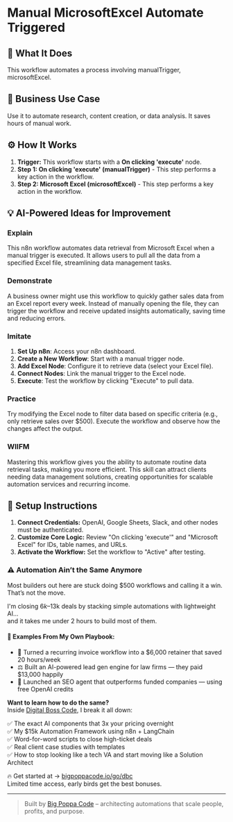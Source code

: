 # Manual MicrosoftExcel Automate Triggered

## 🚀 What It Does
This workflow automates a process involving manualTrigger, microsoftExcel.

## 💼 Business Use Case
Use it to automate research, content creation, or data analysis. It saves hours of manual work.

## ⚙️ How It Works
1.  **Trigger:** This workflow starts with a **On clicking 'execute'** node.
2. **Step 1: On clicking 'execute' (manualTrigger)** - This step performs a key action in the workflow.
3. **Step 2: Microsoft Excel (microsoftExcel)** - This step performs a key action in the workflow.

## 💡 AI-Powered Ideas for Improvement
### Explain
This n8n workflow automates data retrieval from Microsoft Excel when a manual trigger is executed. It allows users to pull all the data from a specified Excel file, streamlining data management tasks.

### Demonstrate
A business owner might use this workflow to quickly gather sales data from an Excel report every week. Instead of manually opening the file, they can trigger the workflow and receive updated insights automatically, saving time and reducing errors.

### Imitate
1. **Set Up n8n**: Access your n8n dashboard.
2. **Create a New Workflow**: Start with a manual trigger node.
3. **Add Excel Node**: Configure it to retrieve data (select your Excel file).
4. **Connect Nodes**: Link the manual trigger to the Excel node.
5. **Execute**: Test the workflow by clicking "Execute" to pull data.

### Practice
Try modifying the Excel node to filter data based on specific criteria (e.g., only retrieve sales over $500). Execute the workflow and observe how the changes affect the output.

### WIIFM
Mastering this workflow gives you the ability to automate routine data retrieval tasks, making you more efficient. This skill can attract clients needing data management solutions, creating opportunities for scalable automation services and recurring income.

## 🔧 Setup Instructions
1. **Connect Credentials:** OpenAI, Google Sheets, Slack, and other nodes must be authenticated.
2. **Customize Core Logic:** Review "On clicking 'execute'" and "Microsoft Excel" for IDs, table names, and URLs.
3. **Activate the Workflow:** Set the workflow to "Active" after testing.

### ⚠️ Automation Ain’t the Same Anymore

Most builders out here are stuck doing $500 workflows and calling it a win.  
That’s not the move.  

I'm closing $6k–$13k deals by stacking simple automations with lightweight AI...  
and it takes me under 2 hours to build most of them.

#### 🧠 Examples From My Own Playbook:
- 🔁 Turned a recurring invoice workflow into a $6,000 retainer that saved 20 hours/week  
- ⚖️ Built an AI-powered lead gen engine for law firms — they paid $13,000 happily  
- 🚀 Launched an SEO agent that outperforms funded companies — using free OpenAI credits  

**Want to learn how to do the same?**  
Inside [Digital Boss Code](https://bigpoppacode.io/go/dbc), I break it all down:

✅ The exact AI components that 3x your pricing overnight  
✅ My $15k Automation Framework using n8n + LangChain  
✅ Word-for-word scripts to close high-ticket deals  
✅ Real client case studies with templates  
✅ How to stop looking like a tech VA and start moving like a Solution Architect  

🔥 Get started at → [bigpoppacode.io/go/dbc](https://bigpoppacode.io/go/dbc)  
Limited time access, early birds get the best bonuses.

---
> Built by [Big Poppa Code](https://bigpoppacode.io) – architecting automations that scale people, profits, and purpose.
